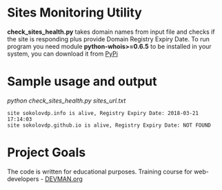 # Sites Monitoring Utility

**check_sites_health.py** takes domain names from input file and 
checks if the site is responding plus provide Domain Registry Expiry Date.
To run program you need module **python-whois>=0.6.5** to be installed in your system,
you can download it from [PyPi](https://pypi.python.org/pypi/python-whois/0.6.5)


# Sample usage and output
*python check_sites_health.py sites_url.txt*
```
site sokolovdp.info is alive, Registry Expiry Date: 2018-03-21 17:14:03
site sokolovdp.github.io is alive, Registry Expiry Date: NOT FOUND
```
# Project Goals

The code is written for educational purposes. Training course for web-developers - [DEVMAN.org](https://devman.org)
